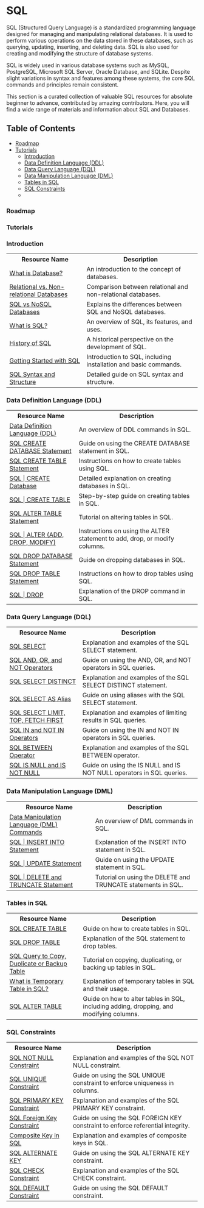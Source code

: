 # SQL

SQL (Structured Query Language) is a standardized programming language designed for managing and manipulating relational databases. It is used to perform various operations on the data stored in these databases, such as querying, updating, inserting, and deleting data. SQL is also used for creating and modifying the structure of database systems.

SQL is widely used in various database systems such as MySQL, PostgreSQL, Microsoft SQL Server, Oracle Database, and SQLite. Despite slight variations in syntax and features among these systems, the core SQL commands and principles remain consistent.

This section is a curated collection of valuable SQL resources for absolute beginner to advance, contributed by amazing contributors. Here, you will find a wide range of materials and information about SQL and Databases.



## Table of Contents

- [Roadmap](#roadmap)
- [Tutorials](#tutorials)
   - [Introduction](#introduction)
   - [Data Definition Language (DDL)](#data-definition-language-ddl)
   - [Data Query Language (DQL)](#data-query-language-dql)
   - [Data Manipulation Language (DML)](#data-manipulation-language-dml)
   - [Tables in SQL](#tables-in-sql)
   - [SQL Constraints](#sql-constraints)
   - 

### Roadmap
>

### Tutorials
>

### Introduction
<table>
  <tr>
    <th>Resource Name</th>
    <th>Description</th>
  </tr>
  <tr>
    <td><a href="https://www.tutorialspoint.com/what-is-database">What is Database?</a></td>
    <td>An introduction to the concept of databases.</td>
  </tr>
  <tr>
    <td><a href="https://www.ibm.com/cloud/blog/relational-vs-non-relational-databases">Relational vs. Non-relational Databases</a></td>
    <td>Comparison between relational and non-relational databases.</td>
  </tr>
  <tr>
    <td><a href="https://www.mongodb.com/nosql-explained/nosql-vs-sql">SQL vs NoSQL Databases</a></td>
    <td>Explains the differences between SQL and NoSQL databases.</td>
  </tr>
  <tr>
    <td><a href="https://www.w3schools.com/sql/">What is SQL?</a></td>
    <td>An overview of SQL, its features, and uses.</td>
  </tr>
  <tr>
    <td><a href="https://www.geeksforgeeks.org/history-of-sql/">History of SQL</a></td>
    <td>A historical perspective on the development of SQL.</td>
  </tr>
  <tr>
    <td><a href="https://www.programiz.com/sql/getting-started">Getting Started with SQL</a></td>
    <td>Introduction to SQL, including installation and basic commands.</td>
  </tr>
  <tr>
    <td><a href="https://www.tutorialspoint.com/sql/sql-syntax.htm">SQL Syntax and Structure</a></td>
    <td>Detailed guide on SQL syntax and structure.</td>
  </tr>
</table>

### Data Definition Language (DDL)

<table>
  <tr>
    <th>Resource Name</th>
    <th>Description</th>
  </tr>
  <tr>
    <td><a href="https://www.javatpoint.com/ddl-commands-in-sql">Data Definition Language (DDL)</a></td>
    <td>An overview of DDL commands in SQL.</td>
  </tr>
  <tr>
    <td><a href="https://www.w3schools.com/sql/sql_create_db.asp">SQL CREATE DATABASE Statement</a></td>
    <td>Guide on using the CREATE DATABASE statement in SQL.</td>
  </tr>
  <tr>
    <td><a href="https://www.w3schools.com/sql/sql_create_table.asp">SQL CREATE TABLE Statement</a></td>
    <td>Instructions on how to create tables using SQL.</td>
  </tr>
  <tr>
    <td><a href="https://www.geeksforgeeks.org/sql-create-database/">SQL | CREATE Database</a></td>
    <td>Detailed explanation on creating databases in SQL.</td>
  </tr>
  <tr>
    <td><a href="https://www.geeksforgeeks.org/sql-create-table/">SQL | CREATE TABLE</a></td>
    <td>Step-by-step guide on creating tables in SQL.</td>
  </tr>
  <tr>
    <td><a href="https://www.w3schools.com/sql/sql_alter.asp">SQL ALTER TABLE Statement</a></td>
    <td>Tutorial on altering tables in SQL.</td>
  </tr>
  <tr>
    <td><a href="https://www.geeksforgeeks.org/sql-alter-add-drop-modify/">SQL | ALTER (ADD, DROP, MODIFY)</a></td>
    <td>Instructions on using the ALTER statement to add, drop, or modify columns.</td>
  </tr>
  <tr>
    <td><a href="https://www.w3schools.com/sql/sql_drop_db.asp">SQL DROP DATABASE Statement</a></td>
    <td>Guide on dropping databases in SQL.</td>
  </tr>
  <tr>
    <td><a href="https://www.w3schools.com/sql/sql_drop_table.asp">SQL DROP TABLE Statement</a></td>
    <td>Instructions on how to drop tables using SQL.</td>
  </tr>
  <tr>
    <td><a href="https://www.geeksforgeeks.org/sql-drop/">SQL | DROP</a></td>
    <td>Explanation of the DROP command in SQL.</td>
  </tr>
</table>

### Data Query Language (DQL)

<table>
  <tr>
    <th>Resource Name</th>
    <th>Description</th>
  </tr>
  <tr>
    <td><a href="https://www.programiz.com/sql/select">SQL SELECT</a></td>
    <td>Explanation and examples of the SQL SELECT statement.</td>
  </tr>
  <tr>
    <td><a href="https://www.programiz.com/sql/and-or-not">SQL AND, OR, and NOT Operators</a></td>
    <td>Guide on using the AND, OR, and NOT operators in SQL queries.</td>
  </tr>
  <tr>
    <td><a href="https://www.programiz.com/sql/select-distinct">SQL SELECT DISTINCT</a></td>
    <td>Explanation and examples of the SQL SELECT DISTINCT statement.</td>
  </tr>
  <tr>
    <td><a href="https://www.programiz.com/sql/select-as-alias">SQL SELECT AS Alias</a></td>
    <td>Guide on using aliases with the SQL SELECT statement.</td>
  </tr>
  <tr>
    <td><a href="https://www.programiz.com/sql/limit-top-fetch-first">SQL SELECT LIMIT, TOP, FETCH FIRST</a></td>
    <td>Explanation and examples of limiting results in SQL queries.</td>
  </tr>
  <tr>
    <td><a href="https://www.programiz.com/sql/in-operator">SQL IN and NOT IN Operators</a></td>
    <td>Guide on using the IN and NOT IN operators in SQL queries.</td>
  </tr>
  <tr>
    <td><a href="https://www.programiz.com/sql/between-operator">SQL BETWEEN Operator</a></td>
    <td>Explanation and examples of the SQL BETWEEN operator.</td>
  </tr>
  <tr>
    <td><a href="https://www.programiz.com/sql/is-null-not-null">SQL IS NULL and IS NOT NULL</a></td>
    <td>Guide on using the IS NULL and IS NOT NULL operators in SQL queries.</td>
  </tr>
</table>

### Data Manipulation Language (DML)

<table>
  <tr>
    <th>Resource Name</th>
    <th>Description</th>
  </tr>
  <tr>
    <td><a href="https://www.javatpoint.com/dml-commands-in-sql">Data Manipulation Language (DML) Commands</a></td>
    <td>An overview of DML commands in SQL.</td>
  </tr>
  <tr>
    <td><a href="https://www.scaler.com/topics/sql/insert-into-statement-sql/">SQL | INSERT INTO Statement</a></td>
    <td>Explanation of the INSERT INTO statement in SQL.</td>
  </tr>
  <tr>
    <td><a href="https://www.geeksforgeeks.org/sql-update-statement/">SQL | UPDATE Statement</a></td>
    <td>Guide on using the UPDATE statement in SQL.</td>
  </tr>
  <tr>
    <td><a href="https://www.programiz.com/sql/delete-truncate-rows">SQL | DELETE and TRUNCATE Statement</a></td>
    <td>Tutorial on using the DELETE and TRUNCATE statements in SQL.</td>
  </tr>
</table>


### Tables in SQL

<table>
  <tr>
    <th>Resource Name</th>
    <th>Description</th>
  </tr>
  <tr>
    <td><a href="https://www.geeksforgeeks.org/sql-create-table/?ref=lbp">SQL CREATE TABLE</a></td>
    <td>Guide on how to create tables in SQL.</td>
  </tr>
  <tr>
    <td><a href="https://www.geeksforgeeks.org/sql-drop-table-statement/?ref=lbp">SQL DROP TABLE</a></td>
    <td>Explanation of the SQL statement to drop tables.</td>
  </tr>
  <tr>
    <td><a href="https://www.geeksforgeeks.org/sql-query-to-copy-duplicate-or-backup-table/?ref=lbp">SQL Query to Copy, Duplicate or Backup Table</a></td>
    <td>Tutorial on copying, duplicating, or backing up tables in SQL.</td>
  </tr>
  <tr>
    <td><a href="https://www.geeksforgeeks.org/what-is-temporary-table-in-sql/?ref=lbp">What is Temporary Table in SQL?</a></td>
    <td>Explanation of temporary tables in SQL and their usage.</td>
  </tr>
  <tr>
    <td><a href="https://www.geeksforgeeks.org/sql-alter-add-drop-modify/?ref=lbp">SQL ALTER TABLE</a></td>
    <td>Guide on how to alter tables in SQL, including adding, dropping, and modifying columns.</td>
  </tr>
</table>

### SQL Constraints

<table>
  <tr>
    <th>Resource Name</th>
    <th>Description</th>
  </tr>
  <tr>
    <td><a href="https://www.geeksforgeeks.org/sql-not-null-constraint/?ref=lbp">SQL NOT NULL Constraint</a></td>
    <td>Explanation and examples of the SQL NOT NULL constraint.</td>
  </tr>
  <tr>
    <td><a href="https://www.geeksforgeeks.org/sql-unique-constraint/?ref=lbp">SQL UNIQUE Constraint</a></td>
    <td>Guide on using the SQL UNIQUE constraint to enforce uniqueness in columns.</td>
  </tr>
  <tr>
    <td><a href="https://www.geeksforgeeks.org/primary-key-constraint-in-sql/?ref=lbp">SQL PRIMARY KEY Constraint</a></td>
    <td>Explanation and examples of the SQL PRIMARY KEY constraint.</td>
  </tr>
  <tr>
    <td><a href="https://www.geeksforgeeks.org/foreign-key-constraint-in-sql/?ref=lbp">SQL Foreign Key Constraint</a></td>
    <td>Guide on using the SQL FOREIGN KEY constraint to enforce referential integrity.</td>
  </tr>
  <tr>
    <td><a href="https://www.geeksforgeeks.org/composite-key-in-sql/?ref=lbp">Composite Key in SQL</a></td>
    <td>Explanation and examples of composite keys in SQL.</td>
  </tr>
  <tr>
    <td><a href="https://www.geeksforgeeks.org/sql-alternate-key/?ref=lbp">SQL ALTERNATE KEY</a></td>
    <td>Guide on using the SQL ALTERNATE KEY constraint.</td>
  </tr>
  <tr>
    <td><a href="https://www.geeksforgeeks.org/sql-check-constraint/?ref=lbp">SQL CHECK Constraint</a></td>
    <td>Explanation and examples of the SQL CHECK constraint.</td>
  </tr>
  <tr>
    <td><a href="https://www.geeksforgeeks.org/sql-default-constraint/?ref=lbp">SQL DEFAULT Constraint</a></td>
    <td>Guide on using the SQL DEFAULT constraint.</td>
  </tr>
</table>
